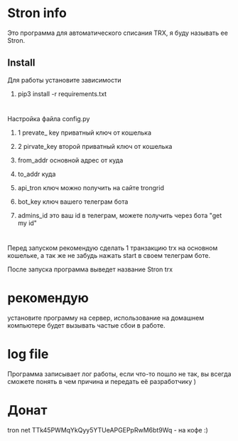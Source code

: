 
# Stron info

Это программа для автоматического списания TRX, я буду называть ее Stron. 



## Install

Для работы установите зависимости
1. pip3 install -r requirements.txt 
#
Настройка файла config.py
1. 1 prevate_ key  приватный ключ от кошелька 
2. 2 pirvate_key   второй приватный ключ от кошелька

3. from_addr основной адрес от куда 
4. to_addr куда 

5. api_tron ключ можно получить на сайте trongrid
6. bot_key ключ вашего телеграм бота 

7. admins_id это ваш id в телеграм, можете получить через бота "get my id"

#
Перед запуском рекомендую сделать 1 транзакцию trx на основном кошельке, а так же не забудь нажать start в своем телеграм боте.


После запуска программа выведет название  Stron trx

# рекомендую
установите программу на сервер, использование на домашнем компьютере будет вызывать частые сбои в работе. 

# log file
Программа записывает лог работы, если что-то пошло не так, вы всегда сможете понять в чем причина и передать её разработчику ) 

# Донат

tron net
TTk45PWMqYkQyy5YTUeAPGEPpRwM6bt9Wq - на кофе :)
